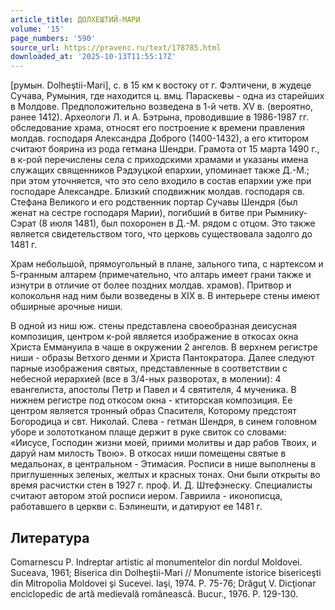 ```yaml
---
article_title: ДОЛХЕШТИЙ-МАРИ
volume: '15'
page_numbers: '590'
source_url: https://pravenc.ru/text/178785.html
downloaded_at: '2025-10-13T11:55:17Z'
---
```


[румын. Dolheştii-Mari], с. в 15 км к востоку от г. Фэлтичени, в жудеце Сучава, Румыния, где находится ц. вмц. Параскевы - одна из старейших в Молдове. Предположительно возведена в 1-й четв. XV в. (вероятно, ранее 1412). Археологи Л. и А. Бэтрына, проводившие в 1986-1987 гг. обследование храма, относят его построение к времени правления молдав. господаря Александра Доброго (1400-1432), а его ктитором считают боярина из рода гетмана Шендри. Грамота от 15 марта 1490 г., в к-рой перечислены села с приходскими храмами и указаны имена служащих священников Рэдэуцкой епархии, упоминает также Д.-М.; при этом уточняется, что это село входило в состав епархии уже при господаре Александре. Близкий сподвижник молдав. господаря св. Стефана Великого и его родственник портар Сучавы Шендря (был женат на сестре господаря Марии), погибший в битве при Рымнику-Сэрат (8 июля 1481), был похоронен в Д.-М. рядом с отцом. Это также является свидетельством того, что церковь существовала задолго до 1481 г.

Храм небольшой, прямоугольный в плане, зального типа, с нартексом и 5-гранным алтарем (примечательно, что алтарь имеет грани также и изнутри в отличие от более поздних молдав. храмов). Притвор и колокольня над ним были возведены в XIX в. В интерьере стены имеют обширные арочные ниши.

В одной из ниш юж. стены представлена своеобразная деисусная композиция, центром к-рой является изображение в откосах окна Христа Еммануила в чаше в окружении 2 ангелов. В верхнем регистре ниши - образы Ветхого денми и Христа Пантократора. Далее следуют парные изображения святых, представленные в соответствии с небесной иерархией (все в 3/4-ных разворотах, в молении): 4 евангелиста, апостолы Петр и Павел и 4 святителя, 4 мученика. В нижнем регистре под откосом окна - ктиторская композиция. Ее центром является тронный образ Спасителя, Которому предстоят Богородица и свт. Николай. Слева - гетман Шендря, в синем головном уборе и золототканом плаще держит в руке свиток со словами: «Иисусе, Господин жизни моей, приими молитвы и дар рабов Твоих, и даруй нам милость Твою». В откосах ниши помещены святые в медальонах, в центральном - Этимасия. Росписи в нише выполнены в приглушенных зеленых, желтых и красных тонах. Они были открыты во время расчистки стен в 1927 г. проф. И. Д. Штефэнеску. Специалисты считают автором этой росписи иером. Гавриила - иконописца, работавшего в церкви с. Бэлинешти, и датируют ее 1481 г.

## Литература

Comarnescu P. Indreptar artistic al monumentelor din nordul Moldovei. Suceava, 1961; Biserica din Dolheştii-Mari // Monumente istorice bisericeşti din Mitropolia Moldovei şi Sucevei. Iaşi, 1974. P. 75-76; Drăguţ V. Dicţionar enciclopedic de artă medievală românească. Bucur., 1976. P. 129-130.

